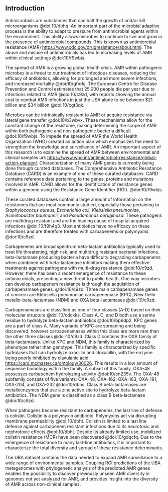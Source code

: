 ## Introduction

Antimicrobials are substances that can halt the growth of and/or kill microorganisms @doi:10/dbhq. 
An important part of the microbial adaptive process is the ability to adapt to pressure from antimicrobial agents within the environment. 
This ability allows microbes to continue to live and grow in the presence of antimicrobial compounds. 
This is known as antimicrobial resistance (AMR) https://www.cdc.gov/drugresistance/about.html. 
The abuse and misuse of antimicrobials has led to increasing levels of AMR within clinical settings @doi:10/f9wbjs.

The spread of AMR is a growing global health crisis. 
AMR within pathogenic microbes is a threat to our treatment of infectious diseases, reducing the efficacy of antibiotics, allowing for prolonged and more severe infections, and increased mortality @doi:10/gfnrkj. 
The European Centre for Disease Prevention and Control estimates that 25,000 people die per year due to infections related to AMR @doi:10/c9zd, with reports showing the annual cost to combat AMR infections in just the USA alone to be between $21 billion and $34 billion @doi:10/cgt3qk.

Microbes can be intrinsically resistant to AMR or acquire resistance via lateral gene transfer @doi:10/b3wbvx. 
These mechanisms allow for the constant change of the resistome, making determining the scope of AMR within both pathogenic and non-pathogenic bacteria difficult @doi:10/f9wbjs. 
To impede the spread of AMR the World Health Organization (WHO) created an action plan which emphasizes the need to strengthen the knowledge and surveillance of AMR. An important aspect of this research is to examine the spread of AMR between environmental and clinical samples url: https://www.who.int/antimicrobial-resistance/global-action-plan/en/. 
Characterization of many AMR genes is currently being done through curated databases. The Comprehensive Antibiotic Resistance Database (CARD) is an example of one of these curated databases. 
CARD contains reference data pertaining to the genes, proteins and mutations involved in AMR. 
CARD allows for the identification of resistance genes within a genome using the Resistance Gene Identifier (RGI). @doi:10/f9wbjs.

These curated databases contain a large amount of information on the resistomes that are most commonly studied, especially those pertaining to _Staphylococcus aureus_, _Escherichia coli_, _Klebsiella pneumoniae_, _Acinetobacter baumannii_, and _Pseudomonas aeruginosa_. 
These pathogens are multidrug resistant and are the leading cause of hospital acquired infections @doi:10/f9h4q3. 
Most antibiotics have no efficacy on these infections and are therefore treated with carbapenems or polymyxins @doi:10/c9zd.

Carbapenems are broad spectrum beta-lactam antibiotics typically used to treat life threatening, high risk, and multidrug resistant bacterial infections. 
beta-lactamase producing bacteria have difficulty degrading carbapenems when combined with beta-lactamase inhibitors making them effective treatments against pathogens with multi-drug resistance @doi:10/c9zd. 
However, there has been a recent emergence of resistance to these antimicrobials, presenting a new threat to public health. 
One way microbes can develop carbapenem resistance is through the acquisition of carbapenamase genes. @doi:10/c9zd. 
Three main carbapenamase genes of concern are Klebsiella pneumoniae carbapenemase (KPC), New Delhi metallo-beta-lactamase (NDM) and OXA beta-lactamases @doi:10/c9zd.

Carbapenamases are classified as one of four classes (A-D) based on their molecular structure @doi:10/cdckks. 
Class A, C, and D both use a serine residue to hydrolyze beta-lactam antibiotics @doi:10/bp6dp2. 
KPC genes are a part of class A. 
Many variants of KPC are spreading and being discovered, however carbapenamases within this class are more rare than the other three classes @doi:10/c9zd. 
Class D contains the OXA family of beta-lactamases. 
Unlike KPC and NDM, this family is characterized by phenotype rather than genotype. 
This family is characterized by specific hydrolases that can hydrolyze oxacillin and cloxacillin, with the enzyme being poorly inhibited by clavulanic acid https://card.mcmaster.ca/ontology/36026. 
This results in a low amount of sequence homology within the family. 
A subset of this family, OXA-48 possesses carbapenem hydrolyzing activity @doi:10/cn235v. 
The OXA-48 subfamily consists of five variants: OXA-48, OXA-162, OXA-163, OXA-181, OXA-204, and OXA-232 @doi:10/dbhs. 
Class B beta-lactamases are metalloenzymes that use a zinc active site to hydrolyze beta-lactam antibiotics. 
The NDM gene is classified as a class B beta-lactamase @doi:10/c9zd.

When pathogens become resistant to carbapenems, the last line of defense is colistin. 
Colistin is a polymyxin antibiotic. 
Polymyxins act via disrupting membrane permeability @doi:10/dbht. 
Colistin is limited to a last line defense against carbapenem resistant infections due to its neurotoxic and nephrotoxic effects @doi:10/dbht. 
Despite its already limited use, mobilized colistin resistance (MCR) have been discovered @doi:10/gdqcfq. Due to the emergence of resistance to many last-line antibiotics, it is important to characterize the total diversity and spread of these resistance determinants.

The UBA dataset contains the data needed to expand AMR surveillance to a wide range of environmental samples. 
Coupling RGI predictions of the UBA metagenomes with phylogenetic analysis of the predicted AMR genes enables the possibility to discover previously unseen AMR diversity in genomes not yet analyzed for AMR, and provides insight into the diversity of AMR across non-clinical samples.
